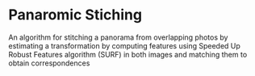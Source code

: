 # Panaromic Stiching 
An algorithm for stitching a panorama from overlapping photos by estimating a transformation by computing
features using Speeded Up Robust Features algorithm (SURF) in both images and matching them to obtain correspondences